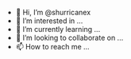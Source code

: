 - 👋 Hi, I’m @shurricanex
- 👀 I’m interested in ...
- 🌱 I’m currently learning ...
- 💞️ I’m looking to collaborate on ...
- 📫 How to reach me ...

<!---
shurricanex/shurricanex is a ✨ special ✨ repository because its `README.md` (this file) appears on your GitHub profile.
You can click the Preview link to take a look at your changes.
--->
